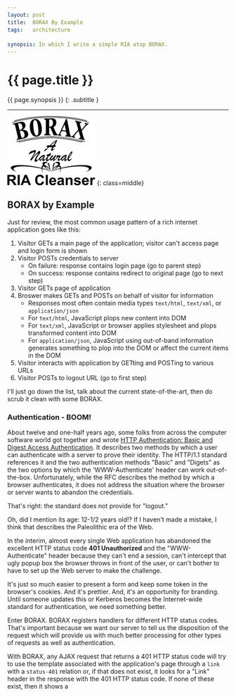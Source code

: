 ```yaml
---
layout: post
title:  BORAX By Example
tags:   architecture

synopsis: In which I write a simple RIA atop BORAX.
---
```


# {{ page.title }}

{{ page.synopsis }}
{: .subtitle }

-----

![BORAX](/img/borax.png)
{: class=middle}

## BORAX by Example

Just for review, the most common usage pattern of a rich internet application
goes like this:

1. Visitor GETs a main page of the application; visitor can't access page and
   login form is shown
1. Visitor POSTs credentials to server
   * On failure: response contains login page (go to parent step)
   * On success: response contains redirect to original page (go to next step)
1. Visitor GETs page of application
1. Broswer makes GETs and POSTs on behalf of visitor for information
   * Responses most often contain media types ``text/html``, ``text/xml``, or
     ``application/json``
   * For ``text/html``, JavaScript plops new content into DOM
   * For ``text/xml``, JavaScript or browser applies stylesheet and plops
     transformed content into DOM
   * For ``application/json``, JavaScript using out-of-band information
     generates something to plop into the DOM or affect the current items in
     the DOM
1. Visitor interacts with application by GETting and POSTing to various URLs
1. Visitor POSTs to logout URL (go to first step)

I'll just go down the list, talk about the current state-of-the-art, then do
scrub it clean with some BORAX.

### Authentication - BOOM!

About twelve and one-half years ago, some folks from across the computer
software world got together and wrote
[HTTP Authentication: Basic and Digest Access Authentication](http://www.ietf.org/rfc/rfc2617.txt).
It describes two methods by which a user can authenticate with a server to
prove their identity. The HTTP/1.1 standard references it and the two
authentication methods "Basic" and "Digets" as the two options by which the
'WWW-Authenticate' header can work out-of-the-box. Unfortunately, while the
RFC describes the method by which a browser authenticates, it does not address
the situation where the browser or server wants to abandon the credentials.

That's right: the standard does not provide for "logout."

Oh, did I mention its age: 12-1/2 years old!? If I haven't made a mistake, I
think that describes the Paleolithic era of the Web.

In the interim, almost every single Web application has abandoned the
excellent HTTP status code **401 Unauthorized** and the "WWW-Authenticate"
header because they can't end a session, can't intercept that ugly popup box
the browser throws in front of the user, or can't bother to have to set up
the Web server to make the challenge.

It's just so much easier to present a form and keep some token in the
browser's cookies. And it's prettier. And, it's an opportunity for branding.
Until someone updates this or Kerberos becomes the Internet-wide standard for
authentication, we need something better.

Enter BORAX. BORAX registers handlers for different HTTP status codes. That's
important because we want our server to tell us the disposition of the request
which will provide us with much better processing for other types of requests
as well as authentication.

With BORAX, any AJAX request that returns a 401 HTTP status code will try to
use the template associated with the application's page through a ``link``
with a ``status-401`` relation or, if that does not exist, it looks for a
"Link" header in the response with the 401 HTTP status code. If none of these
exist, then it shows a 




